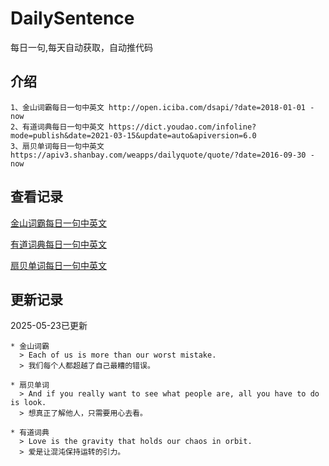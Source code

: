 # DailySentence

每日一句,每天自动获取，自动推代码

## 介绍

```
1、金山词霸每日一句中英文 http://open.iciba.com/dsapi/?date=2018-01-01 - now
2、有道词典每日一句中英文 https://dict.youdao.com/infoline?mode=publish&date=2021-03-15&update=auto&apiversion=6.0
3、扇贝单词每日一句中英文 https://apiv3.shanbay.com/weapps/dailyquote/quote/?date=2016-09-30 - now
```

## 查看记录

[金山词霸每日一句中英文](./data/iciba/)

[有道词典每日一句中英文](./data/youdao/)

[扇贝单词每日一句中英文](./data/shanbay/)

## 更新记录
2025-05-23已更新 
```
* 金山词霸
  > Each of us is more than our worst mistake.
  > 我们每个人都超越了自己最糟的错误。

* 扇贝单词
  > And if you really want to see what people are, all you have to do is look.
  > 想真正了解他人，只需要用心去看。

* 有道词典
  > Love is the gravity that holds our chaos in orbit.
  > 爱是让混沌保持运转的引力。

```
